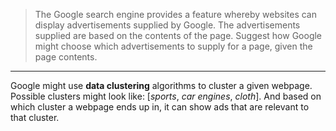 > The Google search engine provides a feature whereby websites 
> can display advertisements supplied by Google. The advertisements
> supplied are based on the contents of the page. Suggest how Google 
> might choose which advertisements to supply for a page, given 
> the page contents. 

--------------------------------

Google might use **data clustering** algorithms to cluster a given webpage. 
Possible clusters might look like: [_sports_, _car engines_, _cloth_]. And based
on which cluster a webpage ends up in, it can show ads that are relevant to that 
cluster. 